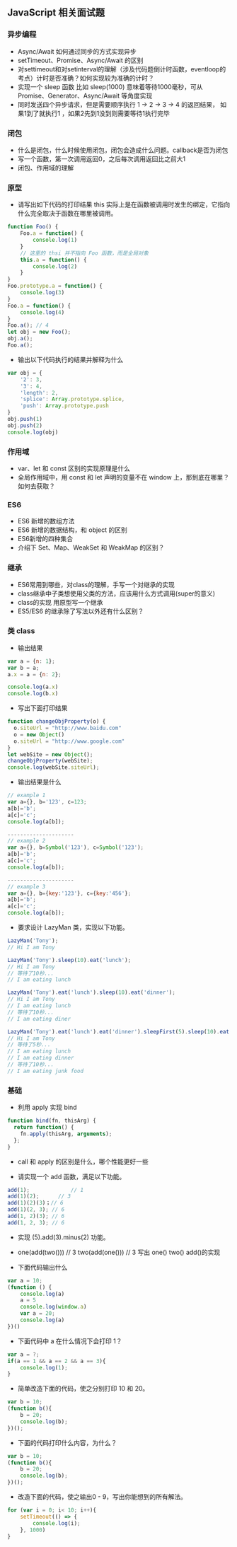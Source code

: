 ## JavaScript 相关面试题

### 异步编程

- Async/Await 如何通过同步的方式实现异步
- setTimeout、Promise、Async/Await 的区别
- 对settimeout和对setinterval的理解（涉及代码题倒计时函数，eventloop的考点）计时是否准确？如何实现较为准确的计时？
- 实现一个 sleep 函数
比如 sleep(1000) 意味着等待1000毫秒，可从 Promise、Generator、Async/Await 等角度实现
- 同时发送四个异步请求，但是需要顺序执行 1 -> 2 -> 3 -> 4 的返回结果， 如果1到了就执行1 ，如果2先到1没到则需要等待1执行完毕

### 闭包

- 什么是闭包，什么时候使用闭包，闭包会造成什么问题。callback是否为闭包
- 写一个函数，第一次调用返回0，之后每次调用返回比之前大1
- 闭包、作用域的理解

### 原型

- 请写出如下代码的打印结果
this 实际上是在函数被调用时发生的绑定，它指向什么完全取决于函数在哪里被调用。
```js
function Foo() {
    Foo.a = function() {
        console.log(1)
    }
    // 这里的 thsi 并不指向 Foo 函数，而是全局对象
    this.a = function() {
        console.log(2)
    }
}
Foo.prototype.a = function() {
    console.log(3)
}
Foo.a = function() {
    console.log(4)
}
Foo.a(); // 4
let obj = new Foo();
obj.a();
Foo.a();
```

- 输出以下代码执行的结果并解释为什么

```js
var obj = {
    '2': 3,
    '3': 4,
    'length': 2,
    'splice': Array.prototype.splice,
    'push': Array.prototype.push
}
obj.push(1)
obj.push(2)
console.log(obj)
```

### 作用域

- var、let 和 const 区别的实现原理是什么
- 全局作用域中，用 const 和 let 声明的变量不在 window 上，那到底在哪里？如何去获取？

### ES6

- ES6 新增的数组方法
- ES6 新增的数据结构，和 object 的区别
- ES6新增的四种集合
- 介绍下 Set、Map、WeakSet 和 WeakMap 的区别？

### 继承

- ES6常用到哪些，对class的理解，手写一个对继承的实现
- class继承中子类想使用父类的方法，应该用什么方式调用(super的意义)
- class的实现 用原型写一个继承
- ES5/ES6 的继承除了写法以外还有什么区别？

### 类 class

- 输出结果
```js
var a = {n: 1};
var b = a;
a.x = a = {n: 2};

console.log(a.x) 	
console.log(b.x)
```


- 写出下面打印结果

```js
function changeObjProperty(o) {
  o.siteUrl = "http://www.baidu.com"
  o = new Object()
  o.siteUrl = "http://www.google.com"
} 
let webSite = new Object();
changeObjProperty(webSite);
console.log(webSite.siteUrl);
```

- 输出结果是什么
```js
// example 1
var a={}, b='123', c=123;  
a[b]='b';
a[c]='c';  
console.log(a[b]);

---------------------
// example 2
var a={}, b=Symbol('123'), c=Symbol('123');  
a[b]='b';
a[c]='c';  
console.log(a[b]);

---------------------
// example 3
var a={}, b={key:'123'}, c={key:'456'};  
a[b]='b';
a[c]='c';  
console.log(a[b]);
```
- 要求设计 LazyMan 类，实现以下功能。

```js
LazyMan('Tony');
// Hi I am Tony

LazyMan('Tony').sleep(10).eat('lunch');
// Hi I am Tony
// 等待了10秒...
// I am eating lunch

LazyMan('Tony').eat('lunch').sleep(10).eat('dinner');
// Hi I am Tony
// I am eating lunch
// 等待了10秒...
// I am eating diner

LazyMan('Tony').eat('lunch').eat('dinner').sleepFirst(5).sleep(10).eat('junk food');
// Hi I am Tony
// 等待了5秒...
// I am eating lunch
// I am eating dinner
// 等待了10秒...
// I am eating junk food
```

### 基础

- 利用 apply 实现 bind

```js
function bind(fn, thisArg) {
  return function() {
    fn.apply(thisArg, arguments);
  };
}
```

- call 和 apply 的区别是什么，哪个性能更好一些

- 请实现一个 add 函数，满足以下功能。

```js
add(1); 			// 1
add(1)(2);  	// 3
add(1)(2)(3)；// 6
add(1)(2, 3); // 6
add(1, 2)(3); // 6
add(1, 2, 3); // 6
```

- 实现 (5).add(3).minus(2) 功能。
- one(add(two())) // 3 two(add(one())) // 3 写出 one() two() add()的实现

- 下面代码输出什么

```js
var a = 10;
(function () {
    console.log(a)
    a = 5
    console.log(window.a)
    var a = 20;
    console.log(a)
})()
```

- 下面代码中 a 在什么情况下会打印 1？

```js
var a = ?;
if(a == 1 && a == 2 && a == 3){
 	console.log(1);
}
```

- 简单改造下面的代码，使之分别打印 10 和 20。

```js
var b = 10;
(function b(){
    b = 20;
    console.log(b); 
})();
```

- 下面的代码打印什么内容，为什么？

```js
var b = 10;
(function b(){
    b = 20;
    console.log(b); 
})();
```

- 改造下面的代码，使之输出0 - 9，写出你能想到的所有解法。

```js
for (var i = 0; i< 10; i++){
	setTimeout(() => {
		console.log(i);
    }, 1000)
}
```

